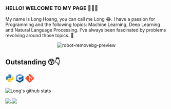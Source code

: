 ### HELLO! WELCOME TO MY PAGE 👋😊👋

My name is Long Hoang, you can call me Long 😂. I have a passion for Programming and the following topics: Machine Learning, Deep Learning and Natural Language Processing. I've always been fascinated by problems revolving around those topics. 🤖
<p align="center">
  <img src="https://user-images.githubusercontent.com/121651344/222664575-2f02bc33-6c1d-4188-876f-60f093a090bf.png" alt="robot-removebg-preview">
</p>

## Outstanding 😙👇
<code><img src="logo/python.png" width="27" height="27" title="Python"/></code>
<code><img src="logo/C++.png" width="27" height="27" title="C++"/></code>
<code><img src="logo/git.png" width="27" height="27" title="Git"/></code>


![Long's github stats](https://github-readme-stats-git-masterrstaa-rickstaa.vercel.app/api?username=windhashira06&show_icons=true&theme=tokyonight&hide=contribs,prs,issues)

<a href="https://github.com/windhashira06/NMT-with-Seq2Seq/">
  <!-- Change the `github-readme-stats.anuraghazra1.vercel.app` to `github-readme-stats.vercel.app`  -->
  <img align="center" src="https://github-readme-stats.anuraghazra1.vercel.app/api/pin/?username=windhashira06&repo=NMT-with-Seq2Seq&theme=merko" />
  
  <a href="https://github.com/windhashira06/Demo-QA-Extraction-app/">
  <!-- Change the `github-readme-stats.anuraghazra1.vercel.app` to `github-readme-stats.vercel.app`  -->
  <img align="center" src="https://github-readme-stats.anuraghazra1.vercel.app/api/pin/?username=windhashira06&repo=Demo-QA-Extraction-app&theme=radical" /> 
